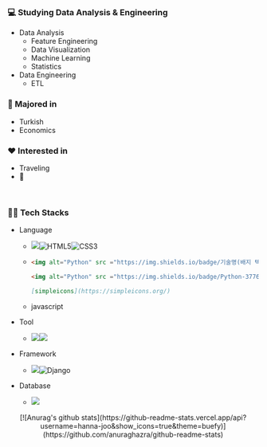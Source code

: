 ### :computer: Studying Data Analysis & Engineering
+ Data Analysis
	+ Feature Engineering
	+ Data Visualization
	+ Machine Learning
	+ Statistics
+ Data Engineering
	+ ETL

### :pencil: Majored in
+ Turkish
+ Economics

### :heart: Interested in
+ Traveling
+ :musical_note:


​	
### 🧑‍💻 Tech Stacks

- Language
  - <img src="https://img.shields.io/badge/Python-3766AB.svg?style=flat&logo=Python&logoColor=white"/></a><img alt="HTML5" src ="https://img.shields.io/badge/HTML5-E34F26.svg?&style=flat&logo=HTML5&logoColor=white"/></a><img alt="CSS3" src ="https://img.shields.io/badge/CSS3-1572B6?&style=flat&logo=CSS3&logoColor=white"/></a>
  
  - ```markdown
    <img alt="Python" src ="https://img.shields.io/badge/기술명(배지 텍스트)-원하는색상코드(배지 배경색).svg?&style=for-the-badge&logo=로고명&logoColor=로고색상"/>
    
    <img alt="Python" src ="https://img.shields.io/badge/Python-3776AB.svg?&style=for-the-badge&logo=Python&logoColor=white"/>
    
    [simpleicons](https://simpleicons.org/)
    ```
  
  - javascript
  
- Tool
  - <img src="https://img.shields.io/badge/Jupyter Notebook-F37626?style=flat&logo=jupyter&logoColor=white"/></a><img src="https://img.shields.io/badge/Visual Studio Code-007ACC.svg?style=flat&logo=Visual Studio Code&logoColor=white"/>
  
- Framework
  - <img src="https://img.shields.io/badge/.NET-512BD4?style=flat&logo=dotnet&logoColor=white"/></a><img alt="Django" src ="https://img.shields.io/badge/Django-092E20.svg?&style=flat&logo=Django&logoColor=white"/>
  
- Database
  - <img src="https://img.shields.io/badge/MySQL-4479A1?style=flat&logo=mysql&logoColor=white"/></a>



<div align=center>
[![Anurag's github stats](https://github-readme-stats.vercel.app/api?username=hanna-joo&show_icons=true&theme=buefy)](https://github.com/anuraghazra/github-readme-stats)
</div>

